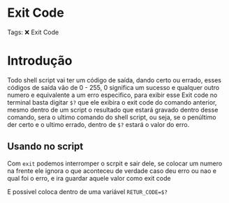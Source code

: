 # Exit Code

Tags: ❌ Exit Code

# Introdução

Todo shell script vai ter um código de saída, dando certo ou errado, esses códigos de saída vão de 0 - 255, 0 significa um sucesso e qualquer outro numero e equivalente a um erro especifico, para exibir esse Exit code no terminal basta digitar `$?` que ele exibira o exit code do comando anterior, mesmo dentro de um script o resultado que estará gravado dentro desse comando, sera o ultimo comando do shell script, ou seja, se o penúltimo der certo e o ultimo errado, dentro de `$?` estará o valor do erro.

## Usando no script

Com `exit` podemos interromper o scrpit e sair dele, se colocar um numero na frente ele ignora o que aconteceu de verdade caso deu erro ou nao e qual foi o erro, e ira guardar aquele valor como exit code

E possivel coloca dentro de uma variável `RETUR_CODE=$?`